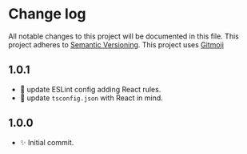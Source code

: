 # Change log

All notable changes to this project will be documented in this file.
This project adheres to [Semantic Versioning](https://semver.org/).
This project uses [Gitmoji](https://gitmoji.carloscuesta.me/)

## 1.0.1

-   :wrench: update ESLint config adding React rules.
-   :wrench: update `tsconfig.json` with React in mind.

## 1.0.0

-   :sparkles: Initial commit.
